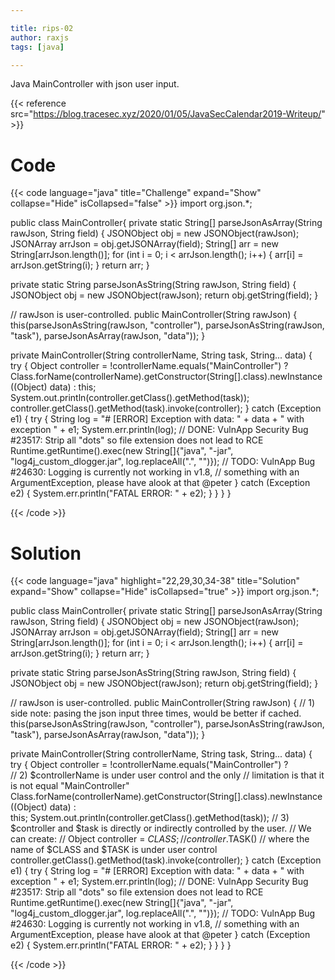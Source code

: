 ```yaml
---

title: rips-02
author: raxjs
tags: [java]

---
```


Java MainController with json user input.

<!--more-->
{{< reference src="https://blog.tracesec.xyz/2020/01/05/JavaSecCalendar2019-Writeup/" >}}

# Code
{{< code language="java"  title="Challenge" expand="Show" collapse="Hide" isCollapsed="false" >}}
import org.json.*;

public class MainController{
  private static String[] parseJsonAsArray(String rawJson, String field) {
    JSONObject obj = new JSONObject(rawJson);
    JSONArray arrJson = obj.getJSONArray(field);
    String[] arr = new String[arrJson.length()];
    for (int i = 0; i < arrJson.length(); i++) {
      arr[i] = arrJson.getString(i);
    }
    return arr;
  }

  private static String parseJsonAsString(String rawJson, String field) {
    JSONObject obj = new JSONObject(rawJson);
    return obj.getString(field);
  }

  // rawJson is user-controlled.
  public MainController(String rawJson) {
    this(parseJsonAsString(rawJson, "controller"), parseJsonAsString(rawJson, "task"), parseJsonAsArray(rawJson, "data"));
  }

  private MainController(String controllerName, String task, String... data) {
    try {
      Object controller = !controllerName.equals("MainController") ? Class.forName(controllerName).getConstructor(String[].class).newInstance((Object) data) : this;
      System.out.println(controller.getClass().getMethod(task));
      controller.getClass().getMethod(task).invoke(controller);
    } catch (Exception e1) {
      try {
        String log = "# [ERROR] Exception with data: " + data + " with exception " + e1;
        System.err.println(log);
        // DONE: VulnApp Security Bug #23517: Strip all "dots" so file extension does not lead to RCE
        Runtime.getRuntime().exec(new String[]{"java", "-jar", "log4j_custom_dlogger.jar", log.replaceAll(".", "")});
        // TODO: VulnApp Bug #24630: Logging is currently not working in v1.8,
        //       something with an ArgumentException, please have alook at that @peter
      } catch (Exception e2) {
        System.err.println("FATAL ERROR: " + e2);
      }
    }
  }
}

{{< /code >}}

# Solution
{{< code language="java" highlight="22,29,30,34-38" title="Solution" expand="Show" collapse="Hide" isCollapsed="true" >}}
import org.json.*;

public class MainController{
  private static String[] parseJsonAsArray(String rawJson, String field) {
    JSONObject obj = new JSONObject(rawJson);
    JSONArray arrJson = obj.getJSONArray(field);
    String[] arr = new String[arrJson.length()];
    for (int i = 0; i < arrJson.length(); i++) {
      arr[i] = arrJson.getString(i);
    }
    return arr;
  }

  private static String parseJsonAsString(String rawJson, String field) {
    JSONObject obj = new JSONObject(rawJson);
    return obj.getString(field);
  }

  // rawJson is user-controlled.
  public MainController(String rawJson) {
    // 1) side note: pasing the json input three times, would be better if cached.
    this(parseJsonAsString(rawJson, "controller"), parseJsonAsString(rawJson, "task"), parseJsonAsArray(rawJson, "data"));
  }

  private MainController(String controllerName, String task, String... data) {
    try {
      Object controller = !controllerName.equals("MainController") ? \
	  // 2) $controllerName is under user control and the only
	  //    limitation is that it is not equal "MainController"
	  Class.forName(controllerName).getConstructor(String[].class).newInstance((Object) data) : \
	  this;
      System.out.println(controller.getClass().getMethod(task));
      // 3) $controller and $task is directly or indirectly controlled by the user.
      //    We can create:
      //        Object controller = $CLASS;
      //        controller.$TASK()
      //    where the name of $CLASS and $TASK is under user control
      controller.getClass().getMethod(task).invoke(controller);
    } catch (Exception e1) {
      try {
        String log = "# [ERROR] Exception with data: " + data + " with exception " + e1;
        System.err.println(log);
        // DONE: VulnApp Security Bug #23517: Strip all "dots" so file extension does not lead to RCE
        Runtime.getRuntime().exec(new String[]{"java", "-jar", "log4j_custom_dlogger.jar", log.replaceAll(".", "")});
        // TODO: VulnApp Bug #24630: Logging is currently not working in v1.8,
        //       something with an ArgumentException, please have alook at that @peter
      } catch (Exception e2) {
        System.err.println("FATAL ERROR: " + e2);
      }
    }
  }
}


{{< /code >}}
